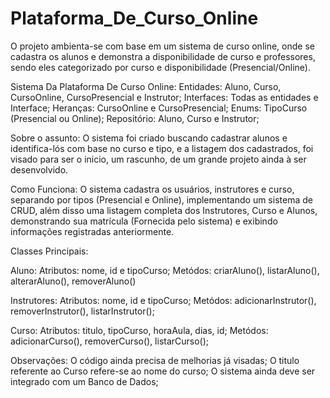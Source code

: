 # Plataforma_De_Curso_Online
 O projeto ambienta-se com base em um sistema de curso online, onde se cadastra os alunos e demonstra a disponibilidade de curso e professores, sendo eles categorizado por curso e disponibilidade (Presencial/Online).

 Sistema Da Plataforma De Curso Online:
Entidades: Aluno, Curso, CursoOnline, CursoPresencial e Instrutor;
Interfaces: Todas as entidades e Interface;
Heranças: CursoOnline e CursoPresencial;
Enums: TipoCurso (Presencial ou Online);
Repositório: Aluno, Curso e Instrutor;

Sobre o assunto:
O sistema foi criado buscando cadastrar alunos e identifica-lós com base no curso e tipo, e a listagem dos cadastrados, foi visado para ser o inicio, um rascunho, de um grande projeto ainda à ser desenvolvido.

Como Funciona:
O sistema cadastra os usuários, instrutores e curso, separando por tipos (Presencial e Online), implementando um sistema de CRUD, além disso uma listagem completa dos Instrutores, Curso e Alunos, demonstrando sua matrícula (Fornecida pelo sistema) e exibindo informações registradas anteriormente.

Classes Principais:

Aluno:
Atributos: nome, id e tipoCurso;
Metódos: criarAluno(), listarAluno(), alterarAluno(), removerAluno()

Instrutores:
Atributos: nome, id e tipoCurso;
Metódos: adicionarInstrutor(), removerInstrutor(), listarInstrutor();

Curso:
Atributos: titulo, tipoCurso, horaAula, dias, id;
Metódos: adicionarCurso(), removerCurso(), listarCurso();

Observações:
O código ainda precisa de melhorias já visadas;
O titulo referente ao Curso refere-se ao nome do curso;
O sistema ainda deve ser integrado com um Banco de Dados;
